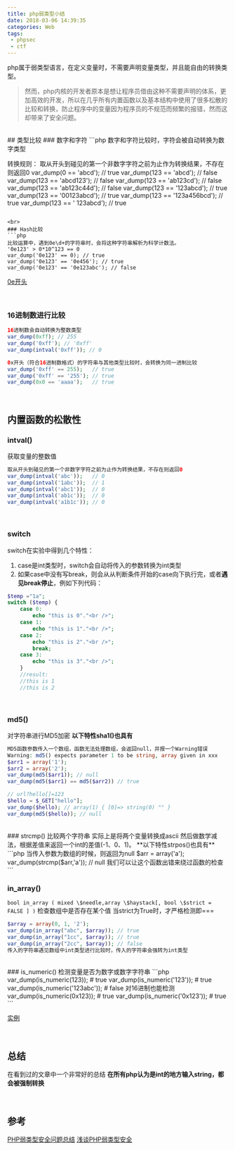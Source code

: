```yaml
---
title: php弱类型小结
date: 2018-03-06 14:39:35
categories: Web
tags:
 - phpsec
 - ctf
---
```


php属于弱类型语言，在定义变量时，不需要声明变量类型，并且能自由的转换类型。
>然而，php内核的开发者原本是想让程序员借由这种不需要声明的体系，更加高效的开发，所以在几乎所有内置函数以及基本结构中使用了很多松散的比较和转换，防止程序中的变量因为程序员的不规范而频繁的报错，然而这却带来了安全问题。


<!-- more -->


<br>
## 类型比较
### 数字和字符
```php
数字和字符比较时，字符会被自动转换为数字类型

转换规则：
取从开头到碰见的第一个非数字字符之前为止作为转换结果，不存在则返回0
var_dump(0 == 'abcd');         // true
var_dump(123 == 'abcd');       // false
var_dump(123 == 'abcd123');    // false
var_dump(123 == 'ab123cd');    // false
var_dump(123 == 'ab123c44d');  // false
var_dump(123 == '123abcd');    // true
var_dump(123 == '00123abcd');  // true
var_dump(123 == '123a456bcd'); // true
var_dump(123 == '  123abcd');  // true
```

<br>
### Hash比较
```php
比较运算中，遇到0e\d+的字符串时，会将这种字符串解析为科学计数法。
'0e123' > 0*10^123 == 0
var_dump('0e123' == 0); // true
var_dump('0e123' == '0e456'); // true
var_dump('0e123' == '0e123abc'); // false
```
[0e开头](http://www.cnblogs.com/Primzahl/p/6018158.html)

<br>

### 16进制数进行比较
```php
16进制数会自动转换为整数类型
var_dump(0xff); // 255
var_dump('0xff'); // '0xff'
var_dump(intval('0xff')); // 0

0x开头（符合16进制数格式）的字符串与其他类型比较时，会转换为同一进制比较
var_dump('0xff' == 255);   // true
var_dump('0xff' == '255'); // true
var_dump(0x0 == 'aaaa');   // true
```
<br>

## 内置函数的松散性
### intval()
获取变量的整数值
```php
取从开头到碰见的第一个非数字字符之前为止作为转换结果，不存在则返回0
var_dump(intval('abc'));   // 0
var_dump(intval('1abc'));  // 1
var_dump(intval('abc1'));  // 0
var_dump(intval('ab1c'));  // 0
var_dump(intval('a1b1c')); // 0
```
<br>

### switch
switch在实验中得到几个特性：
1. case是int类型时，switch会自动将传入的参数转换为int类型
2. 如果case中没有写break，则会从从判断条件开始的case向下执行完，或者**遇见break停止**，例如下列代码：
```php
$temp ="1a";
switch ($temp) {
	case 0:
		echo "this is 0"."<br />";
	case 1:
		echo "this is 1"."<br />";
	case 2:
	    echo "this is 2"."<br />";
	    break;
	case 3:
	    echo "this is 3"."<br />";
	}
	//result:
	//this is 1
	//this is 2
```
<br>

### md5()
对字符串进行MD5加密
**以下特性sha1()也具有**
```php
MD5函数参数传入一个数组，函数无法处理数组，会返回null，并报一个Warning错误
Warning: md5() expects parameter 1 to be string, array given in xxx
$arr1 = array('1');
$arr2 = array('2');
var_dump(md5($arr1)); // null
var_dump(md5($arr1) == md5($arr2)) // true

// url?hello[]=123
$hello = $_GET["hello"];
var_dump($hello); // array(1) { [0]=> string(0) "" }
var_dump(md5($hello)); // null
```
<br>
### strcmp()
比较两个字符串
实际上是将两个变量转换成ascii 然后做数学减法，根据差值来返回一个int的差值(-1、0、1)。
**以下特性strpos()也具有**
```php
当传入参数为数组的时候，则返回为null
$arr = array('a');
var_dump(strcmp($arr,'a')); // null
我们可以让这个函数出错来绕过函数的检查
```

<br>

### in_array()
`bool in_array ( mixed \$needle,array \$haystack[, bool \$strict = FALSE ] )`
检查数组中是否存在某个值
当strict为True时，才严格检测即===
```php
$array = array(0, 1, '2');
var_dump(in_array("abc", $array)); // true
var_dump(in_array("1cc", $array)); // true
var_dump(in_array("2cc", $array)); // false
传入的字符串遇见数组中int类型进行比较时，传入的字符串会强转为int类型
```
<Br />
### is_numeric()
检测变量是否为数字或数字字符串
```php
var_dump(is_numeric(123));       # true
var_dump(is_numeric('123'));     # true
var_dump(is_numeric('123abc'));  # false
对16进制也能检测
var_dump(is_numeric(0x123));     # true
var_dump(is_numeric('0x123'));   # true
```

[实例](http://www.freebuf.com/articles/web/55075.html)


<br>

## 总结
在看到过的文章中一个非常好的总结
**在所有php认为是int的地方输入string，都会被强制转换**

<br>

## 参考
[PHP弱类型安全问题总结](https://blog.spoock.com/2016/06/25/weakly-typed-security/)
[浅谈PHP弱类型安全](http://wooyun.jozxing.cc/static/drops/tips-4483.html)
